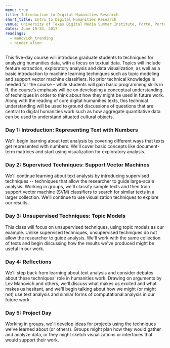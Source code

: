 ```yaml
---
menu: true
title: Introduction to Digital Humanities Research
short_title: Intro to Digital Humanities Research
venue: University of Texas Digital Media Summer Institute, Porto, Portugal
dates: June 19-23, 2017
readings:
  - manovich_trending
  - binder_alien
---
```

This five-day course will introduce graduate students to techniques for analyzing humanities data, with a focus on textual data. Topics will include feature extraction, exploratory analysis and data visualization, as well as a basic introduction to machine learning techniques such as topic modeling and support vector machine classifiers. No prior technical knowledge is needed for the course – while students will gain basic programming skills in R, the course’s emphasis will be on developing a conceptual understanding of techniques in order to think about how they might be used in future work. Along with the reading of core digital humanities texts, this technical understanding will be used to ground discussions of questions that are central to digital humanities work such as how aggregate quantitative data can be used to understand situated cultural objects.

### Day 1: Introduction: Representing Text with Numbers

We'll begin learning about text analysis by covering different ways that texts get represented with numbers. We'll cover basic concepts like document-term matrices and start using visualization for exploratory analysis.

### Day 2: Supervised Techniques: Support Vector Machines

We'll continue learning about text analysis by introducing supervised techniques -- techniques that allow the researcher to guide large-scale analysis. Working in groups, we'll classify sample texts and then train support vector machine (SVM) classifiers to search for similar texts in a larger collection. We'll continue to use visualization techniques to explore our results.

### Day 3: Unsupervised Techniques: Topic Models

This class will focus on unsupervised techniques, using topic models as our example. Unlike supervised techniques, unsupervised techniques do not allow the researcher to guide analysis. We'll work with the same collection of texts and begin discussing how the results we've produced might be useful in our work.

### Day 4: Reflections

We'll step back from learning about text analysis and consider debates about these techniques' role in humanities work. Drawing on arguments by Lev Manovich and others, we'll discuss what makes us excited and what makes us hesitant, and we'll begin talking about how we might (or might not) use text analysis and similar forms of computational analysis in our future work.

### Day 5: Project Day

Working in groups, we'll develop ideas for projects using the techniques we've learned about (or others). Groups might plan how they would gather and analyze data, or they might sketch visualizations or interfaces that would support their work.
